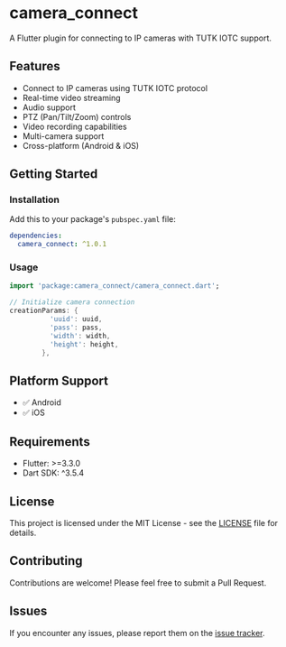 # camera_connect

A Flutter plugin for connecting to IP cameras with TUTK IOTC support.

## Features

- Connect to IP cameras using TUTK IOTC protocol
- Real-time video streaming
- Audio support
- PTZ (Pan/Tilt/Zoom) controls
- Video recording capabilities
- Multi-camera support
- Cross-platform (Android & iOS)

## Getting Started

### Installation

Add this to your package's `pubspec.yaml` file:

```yaml
dependencies:
  camera_connect: ^1.0.1
```

### Usage

```dart
import 'package:camera_connect/camera_connect.dart';

// Initialize camera connection
creationParams: {
          'uuid': uuid,
          'pass': pass,
          'width': width,
          'height': height,
        },
```

## Platform Support

- ✅ Android
- ✅ iOS

## Requirements

- Flutter: >=3.3.0
- Dart SDK: ^3.5.4

## License

This project is licensed under the MIT License - see the [LICENSE](LICENSE) file for details.

## Contributing

Contributions are welcome! Please feel free to submit a Pull Request.

## Issues

If you encounter any issues, please report them on the [issue tracker](https://github.com/YOUR_ACTUAL_USERNAME/camera_connect/issues).

